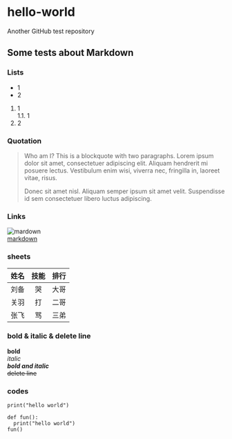 # hello-world
Another GitHub test repository
## Some tests about Markdown
### Lists
- 1
- 2
1. 1  
   1.1. 1
2. 2
### Quotation
> Who am I?
> This is a blockquote with two paragraphs. Lorem ipsum dolor sit amet,
> consectetuer adipiscing elit. Aliquam hendrerit mi posuere lectus.
> Vestibulum enim wisi, viverra nec, fringilla in, laoreet vitae, risus.
> 
> Donec sit amet nisl. Aliquam semper ipsum sit amet velit. Suspendisse
> id sem consectetuer libero luctus adipiscing.
### Links
![mardown](https://ww2.sinaimg.cn/large/6aee7dbbgw1efffa67voyj20ix0ctq3n.jpg "markdown")  
[markdown](https://www.jianshu.com/p/1e402922ee32)
### sheets
|姓名|技能|排行|
--|:--:|--:|
刘备|哭|大哥|
关羽|打|二哥
张飞|骂|三弟
### bold & italic & delete line
**bold**  
*italic*  
***bold and italic***  
~~delete line~~
### codes
`print("hello world")`
```
def fun():
  print("hello world")
fun()
```
